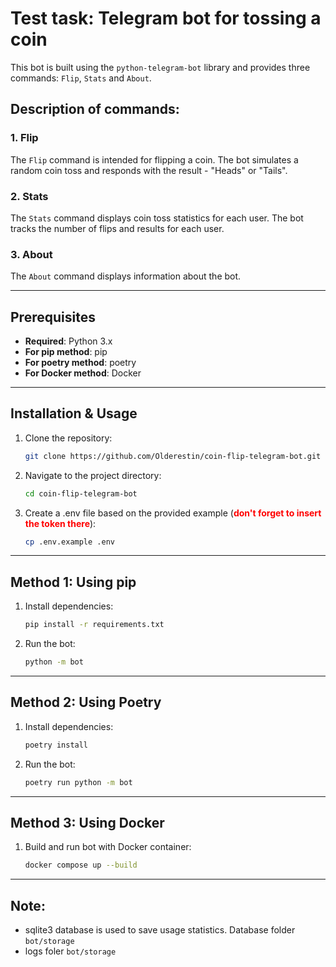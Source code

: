 # Test task: Telegram bot for tossing a coin

This bot is built using the `python-telegram-bot` library and provides three commands: `Flip`, `Stats` and `About`. 

## Description of commands:

### 1. Flip

The `Flip` command is intended for flipping a coin. The bot simulates a random coin toss and responds with the result - "Heads" or "Tails".

### 2. Stats

The `Stats` command displays coin toss statistics for each user. The bot tracks the number of flips and results for each user.

### 3. About

The `About` command displays information about the bot.

___

## Prerequisites

- **Required**: Python 3.x
- **For pip method**: pip
- **For poetry method**: poetry
- **For Docker method**: Docker
___
## Installation & Usage

1. Clone the repository:
   ```bash
   git clone https://github.com/Olderestin/coin-flip-telegram-bot.git

2. Navigate to the project directory:
   ```bash
   cd coin-flip-telegram-bot

3. Create a .env file based on the provided example (<font color='red'>**don't forget to insert the token there**</font>):
   ```bash
   cp .env.example .env

___

## Method 1: Using pip

1. Install dependencies:
    ```bash
    pip install -r requirements.txt

2.  Run the bot:
    ```bash
    python -m bot

___

## Method 2: Using Poetry

1. Install dependencies:
    ```bash
    poetry install

2.  Run the bot:
    ```bash
    poetry run python -m bot

___

## Method 3: Using Docker

1. Build and run bot with Docker container:
   ```bash
   docker compose up --build

___
## Note:

- sqlite3 database is used to save usage statistics. Database folder `bot/storage` 
- logs foler `bot/storage`




